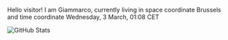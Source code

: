 Hello visitor! I am Giammarco, currently living in space coordinate Brussels and time coordinate Wednesday, 3 March, 01:08 CET

![GitHub Stats](https://github-readme-stats.vercel.app/api?username=grcasanova)

